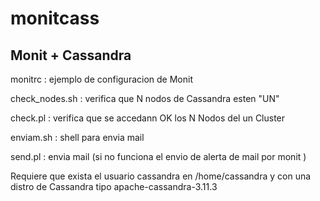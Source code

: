 # monitcass

## Monit + Cassandra

monitrc : ejemplo de configuracion de Monit 

check_nodes.sh : verifica que N nodos de Cassandra esten "UN"

check.pl : verifica que se accedann OK los N Nodos del un Cluster 

enviam.sh : shell para envia mail

send.pl : envia mail (si no funciona el envio de alerta de mail por monit )

Requiere que exista el usuario cassandra en /home/cassandra y con una distro de Cassandra tipo apache-cassandra-3.11.3 
